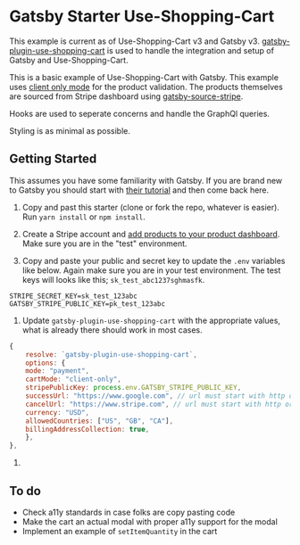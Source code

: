 # Gatsby Starter Use-Shopping-Cart

This example is current as of Use-Shopping-Cart v3 and Gatsby v3. [gatsby-plugin-use-shopping-cart](https://www.gatsbyjs.com/plugins/gatsby-plugin-use-shopping-cart/) is used to handle the integration and setup of Gatsby and Use-Shopping-Cart.

This is a basic example of Use-Shopping-Cart with Gatsby. This example uses [client only mode](https://useshoppingcart.com/docs/getting-started-client-mode) for the product validation. The products themselves are sourced from Stripe dashboard using [gatsby-source-stripe](https://www.gatsbyjs.com/plugins/gatsby-source-stripe/).

Hooks are used to seperate concerns and handle the GraphQl queries.

Styling is as minimal as possible.

## Getting Started

This assumes you have some familiarity with Gatsby. If you are brand new to Gatsby you should start with [their tutorial](https://www.gatsbyjs.com/docs/tutorial/) and then come back here.

1. Copy and past this starter (clone or fork the repo, whatever is easier). Run `yarn install` or `npm install`.

1. Create a Stripe account and [add products to your product dashboard](https://support.stripe.com/questions/how-to-create-products-and-prices). Make sure you are in the "test" environment.

1. Copy and paste your public and secret key to update the `.env` variables like below. Again make sure you are in your test environment. The test keys will looks like this; `sk_test_abc1237sghmasfk`.

```env
STRIPE_SECRET_KEY=sk_test_123abc
GATSBY_STRIPE_PUBLIC_KEY=pk_test_123abc
```

1. Update `gatsby-plugin-use-shopping-cart` with the appropriate values, what is already there should work in most cases.

```js
{
    resolve: `gatsby-plugin-use-shopping-cart`,
    options: {
    mode: "payment",
    cartMode: "client-only",
    stripePublicKey: process.env.GATSBY_STRIPE_PUBLIC_KEY,
    successUrl: "https://www.google.com", // url must start with http or https
    cancelUrl: "https://www.stripe.com", // url must start with http or https
    currency: "USD",
    allowedCountries: ["US", "GB", "CA"],
    billingAddressCollection: true,
    },
},
```

1.

## To do

- Check a11y standards in case folks are copy pasting code
- Make the cart an actual modal with proper a11y support for the modal
- Implement an example of `setItemQuantity` in the cart
